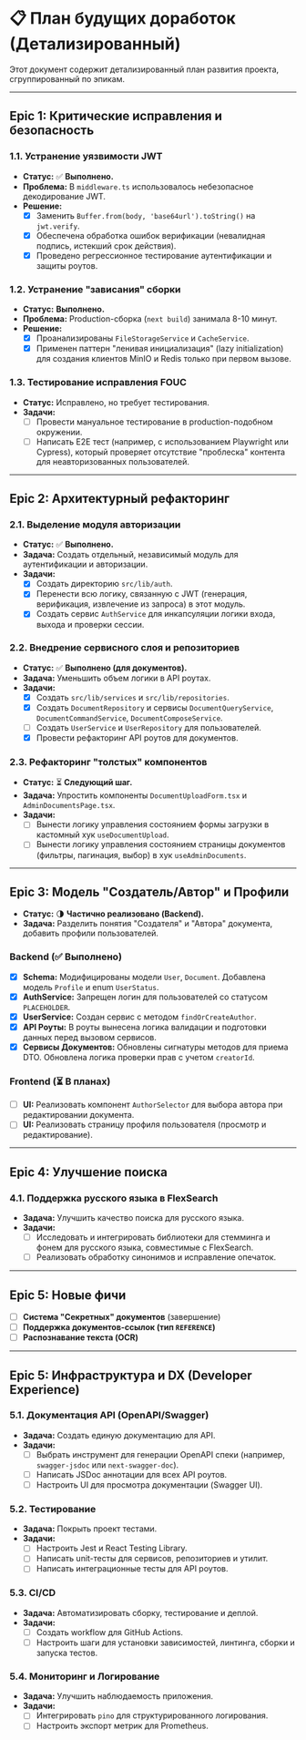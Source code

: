 # 📋 План будущих доработок (Детализированный)

Этот документ содержит детализированный план развития проекта, сгруппированный по эпикам.

---

## Epic 1: Критические исправления и безопасность

### 1.1. Устранение уязвимости JWT
- **Статус:** ✅ **Выполнено.**
- **Проблема:** В `middleware.ts` использовалось небезопасное декодирование JWT.
- **Решение:**
    - [x] Заменить `Buffer.from(body, 'base64url').toString()` на `jwt.verify`.
    - [x] Обеспечена обработка ошибок верификации (невалидная подпись, истекший срок действия).
    - [x] Проведено регрессионное тестирование аутентификации и защиты роутов.

### 1.2. Устранение "зависания" сборки
- **Статус:** **Выполнено.**
- **Проблема:** Production-сборка (`next build`) занимала 8-10 минут.
- **Решение:**
    - [x] Проанализированы `FileStorageService` и `CacheService`.
    - [x] Применен паттерн "ленивая инициализация" (lazy initialization) для создания клиентов MinIO и Redis только при первом вызове.

### 1.3. Тестирование исправления FOUC
- **Статус:** Исправлено, но требует тестирования.
- **Задачи:**
    - [ ] Провести мануальное тестирование в production-подобном окружении.
    - [ ] Написать E2E тест (например, с использованием Playwright или Cypress), который проверяет отсутствие "проблеска" контента для неавторизованных пользователей.

---

## Epic 2: Архитектурный рефакторинг

### 2.1. Выделение модуля авторизации
- **Статус:** ✅ **Выполнено.**
- **Задача:** Создать отдельный, независимый модуль для аутентификации и авторизации.
- **Задачи:**
    - [x] Создать директорию `src/lib/auth`.
    - [x] Перенести всю логику, связанную с JWT (генерация, верификация, извлечение из запроса) в этот модуль.
    - [x] Создать сервис `AuthService` для инкапсуляции логики входа, выхода и проверки сессии.

### 2.2. Внедрение сервисного слоя и репозиториев
- **Статус:** ✅ **Выполнено (для документов).**
- **Задача:** Уменьшить объем логики в API роутах.
- **Задачи:**
    - [x] Создать `src/lib/services` и `src/lib/repositories`.
    - [x] Создать `DocumentRepository` и сервисы `DocumentQueryService`, `DocumentCommandService`, `DocumentComposeService`.
    - [ ] Создать `UserService` и `UserRepository` для пользователей.
    - [x] Провести рефакторинг API роутов для документов.

### 2.3. Рефакторинг "толстых" компонентов
- **Статус:** ⏳ **Следующий шаг.**
- **Задача:** Упростить компоненты `DocumentUploadForm.tsx` и `AdminDocumentsPage.tsx`.
- **Задачи:**
    - [ ] Вынести логику управления состоянием формы загрузки в кастомный хук `useDocumentUpload`.
    - [ ] Вынести логику управления состоянием страницы документов (фильтры, пагинация, выбор) в хук `useAdminDocuments`.

---

## Epic 3: Модель "Создатель/Автор" и Профили

- **Статус:** 🌗 **Частично реализовано (Backend).**
- **Задача:** Разделить понятия "Создателя" и "Автора" документа, добавить профили пользователей.

### Backend (✅ Выполнено)
- [x] **Schema:** Модифицированы модели `User`, `Document`. Добавлена модель `Profile` и enum `UserStatus`.
- [x] **AuthService:** Запрещен логин для пользователей со статусом `PLACEHOLDER`.
- [x] **UserService:** Создан сервис с методом `findOrCreateAuthor`.
- [x] **API Роуты:** В роуты вынесена логика валидации и подготовки данных перед вызовом сервисов.
- [x] **Сервисы Документов:** Обновлены сигнатуры методов для приема DTO. Обновлена логика проверки прав с учетом `creatorId`.

### Frontend (⏳ В планах)
- [ ] **UI:** Реализовать компонент `AuthorSelector` для выбора автора при редактировании документа.
- [ ] **UI:** Реализовать страницу профиля пользователя (просмотр и редактирование).

---

## Epic 4: Улучшение поиска

### 4.1. Поддержка русского языка в FlexSearch
- **Задача:** Улучшить качество поиска для русского языка.
- **Задачи:**
    - [ ] Исследовать и интегрировать библиотеки для стемминга и фонем для русского языка, совместимые с FlexSearch.
    - [ ] Реализовать обработку синонимов и исправление опечаток.

---

## Epic 5: Новые фичи

- [ ] **Система "Секретных" документов** (завершение)
- [ ] **Поддержка документов-ссылок (тип `REFERENCE`)**
- [ ] **Распознавание текста (OCR)**

---

## Epic 5: Инфраструктура и DX (Developer Experience)

### 5.1. Документация API (OpenAPI/Swagger)
- **Задача:** Создать единую документацию для API.
- **Задачи:**
    - [ ] Выбрать инструмент для генерации OpenAPI спеки (например, `swagger-jsdoc` или `next-swagger-doc`).
    - [ ] Написать JSDoc аннотации для всех API роутов.
    - [ ] Настроить UI для просмотра документации (Swagger UI).

### 5.2. Тестирование
- **Задача:** Покрыть проект тестами.
- **Задачи:**
    - [ ] Настроить Jest и React Testing Library.
    - [ ] Написать unit-тесты для сервисов, репозиториев и утилит.
    - [ ] Написать интеграционные тесты для API роутов.

### 5.3. CI/CD
- **Задача:** Автоматизировать сборку, тестирование и деплой.
- **Задачи:**
    - [ ] Создать workflow для GitHub Actions.
    - [ ] Настроить шаги для установки зависимостей, линтинга, сборки и запуска тестов.

### 5.4. Мониторинг и Логирование
- **Задача:** Улучшить наблюдаемость приложения.
- **Задачи:**
    - [ ] Интегрировать `pino` для структурированного логирования.
    - [ ] Настроить экспорт метрик для Prometheus.